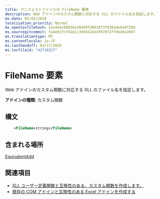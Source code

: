 ```yaml
---
title: マニフェストファイルの FileName 要素
description: Web アドインのカスタム関数に対応する XLL のファイル名を指定します。
ms.date: 05/03/2019
localization_priority: Normal
ms.openlocfilehash: a2a4dac08038a30d69fd8818f3f030adebe0728b
ms.sourcegitcommit: fa4e81fcf41b1c39d5516edf078f3ffdbd4a3997
ms.translationtype: MT
ms.contentlocale: ja-JP
ms.lasthandoff: 03/17/2020
ms.locfileid: "42718217"
---
```

# <a name="filename-element"></a>FileName 要素

Web アドインのカスタム関数に対応する XLL のファイル名を指定します。

**アドインの種類:** カスタム関数

## <a name="syntax"></a>構文

```XML
    <FileName>string</FileName>  
```

## <a name="contained-in"></a>含まれる場所

[EquivalentAdd](equivalentaddin.md)


## <a name="see-also"></a>関連項目

- [XLL ユーザー定義関数と互換性のある、カスタム関数を作成します。](../../excel/make-custom-functions-compatible-with-xll-udf.md)
- [既存の COM アドインと互換性のある Excel アドインを作成する](../../develop/make-office-add-in-compatible-with-existing-com-add-in.md)